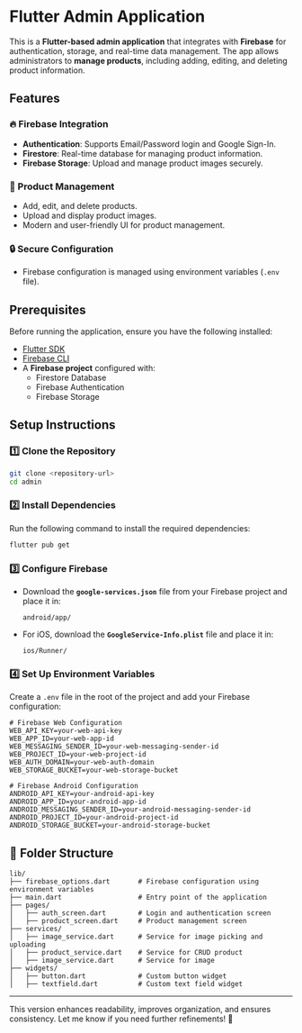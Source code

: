 # **Flutter Admin Application**

This is a **Flutter-based admin application** that integrates with **Firebase** for authentication, storage, and real-time data management. The app allows administrators to **manage products**, including adding, editing, and deleting product information.

## **Features**

### **🔥 Firebase Integration**
- **Authentication**: Supports Email/Password login and Google Sign-In.
- **Firestore**: Real-time database for managing product information.
- **Firebase Storage**: Upload and manage product images securely.

### **🛒 Product Management**
- Add, edit, and delete products.
- Upload and display product images.
- Modern and user-friendly UI for product management.

### **🔒 Secure Configuration**
- Firebase configuration is managed using environment variables (`.env` file).

## **Prerequisites**

Before running the application, ensure you have the following installed:

- [Flutter SDK](https://flutter.dev/docs/get-started/install)
- [Firebase CLI](https://firebase.google.com/docs/cli)
- A **Firebase project** configured with:
  - Firestore Database
  - Firebase Authentication
  - Firebase Storage

## **Setup Instructions**

### **1️⃣ Clone the Repository**
```bash
git clone <repository-url>
cd admin
```

### **2️⃣ Install Dependencies**
Run the following command to install the required dependencies:

```bash
flutter pub get
```

### **3️⃣ Configure Firebase**
- Download the **`google-services.json`** file from your Firebase project and place it in:
  ```
  android/app/
  ```
- For iOS, download the **`GoogleService-Info.plist`** file and place it in:
  ```
  ios/Runner/
  ```

### **4️⃣ Set Up Environment Variables**
Create a `.env` file in the root of the project and add your Firebase configuration:

```
# Firebase Web Configuration
WEB_API_KEY=your-web-api-key
WEB_APP_ID=your-web-app-id
WEB_MESSAGING_SENDER_ID=your-web-messaging-sender-id
WEB_PROJECT_ID=your-web-project-id
WEB_AUTH_DOMAIN=your-web-auth-domain
WEB_STORAGE_BUCKET=your-web-storage-bucket

# Firebase Android Configuration
ANDROID_API_KEY=your-android-api-key
ANDROID_APP_ID=your-android-app-id
ANDROID_MESSAGING_SENDER_ID=your-android-messaging-sender-id
ANDROID_PROJECT_ID=your-android-project-id
ANDROID_STORAGE_BUCKET=your-android-storage-bucket
```

## **📂 Folder Structure**
```
lib/
├── firebase_options.dart       # Firebase configuration using environment variables
├── main.dart                   # Entry point of the application
├── pages/
│   ├── auth_screen.dart        # Login and authentication screen
│   ├── product_screen.dart     # Product management screen
├── services/
│   ├── image_service.dart      # Service for image picking and uploading
│   ├── product_service.dart    # Service for CRUD product
│   ├── image_service.dart      # Service for image
├── widgets/
│   ├── button.dart             # Custom button widget
│   ├── textfield.dart          # Custom text field widget
```

---

This version enhances readability, improves organization, and ensures consistency. Let me know if you need further refinements! 🚀
